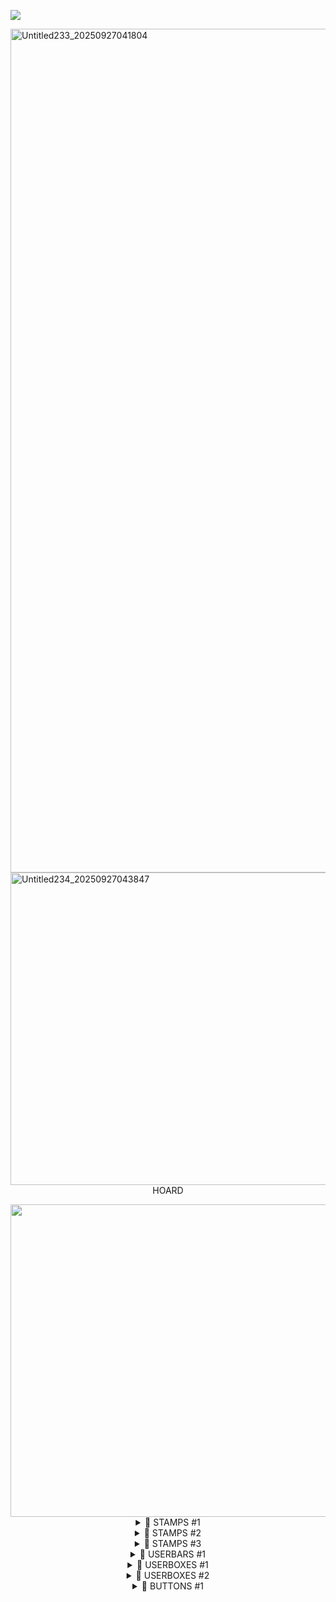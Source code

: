 ![](https://komarev.com/ghpvc/?username=J0HN-EGBERT&color=green&base=1704&label=Chums!)

<img width="2092" height="1350" alt="Untitled233_20250927041804" src="https://github.com/user-attachments/assets/9cfb88b8-8892-4e43-8695-e5ebf7bea5c8" />


<img width="2000" height="500" alt="Untitled234_20250927043847" src="https://github.com/user-attachments/assets/3b8cb913-1e3b-4b6c-9ac3-b04517623c84" />

<div align="center"/>
HOARD
</p>

<img width="2000" height="500" alt="Untitled234_20250927043621" src="https://github.com/user-attachments/assets/492446e3-8093-44ce-8ce2-ddbd9372fb0e" />

<div align="center">
  <details>
        <summary> 🦠 STAMPS #1 </summary>
        <img width="99" height="56" alt="1000001618" src="https://github.com/user-attachments/assets/f38cae83-a770-430f-afcf-5068a888c990" />
<img width="99" height="56" alt="1000001619" src="https://github.com/user-attachments/assets/5484ca43-c88a-48cb-9fe3-25577e3985d6" />
<img width="99" height="56" alt="1000001620" src="https://github.com/user-attachments/assets/b6d38018-0820-4cf4-b762-7c9e57853406" />
<img width="99" height="56" alt="1000001621" src="https://github.com/user-attachments/assets/30a335af-7aeb-4f7b-ba94-7158ee718c32" />
<img width="97" height="53" alt="1000006907" src="https://github.com/user-attachments/assets/b669274e-3cc4-4d55-b041-a7b51bc3df42" /> <img width="99" height="55" alt="1000005968" src="https://github.com/user-attachments/assets/8bb3debb-6623-440c-b10a-90325a9380c7" />!<img width="99" height="55" alt="1000007172" src="https://github.com/user-attachments/assets/274fdcc1-ea02-4031-ad66-3b64e15fe383" />
<img width="99" height="55" alt="1000007170" src="https://github.com/user-attachments/assets/27369c51-135c-427f-8af6-434ab1739257" />
<img width="99" height="55" alt="1000007176" src="https://github.com/user-attachments/assets/0083cca3-d9b2-43f5-8350-62d819adcfdf" />
<img width="99" height="55" alt="1000007175" src="https://github.com/user-attachments/assets/033046c6-5fe8-443f-814e-eb96c29f0e58" />
<img width="99" height="56" alt="1000007178" src="https://github.com/user-attachments/assets/ff4d2641-25a6-474b-b78d-626eb38307bb" />
<img width="99" height="55" alt="1000007201" src="https://github.com/user-attachments/assets/2366c4fc-39ed-4ed3-97ea-c7985344ed01" />
<img width="99" height="55" alt="1000007200" src="https://github.com/user-attachments/assets/125ba0f3-eaab-4fa0-8b0b-e4cfe6f11995" />
<img width="99" height="55" alt="1000007208" src="https://github.com/user-attachments/assets/1b109143-7433-40be-a847-bf8c472f5605" />
<img width="99" height="55" alt="1000007209" src="https://github.com/user-attachments/assets/49d07f77-5c95-46eb-bc91-e24fd6ad3367" />
<img width="99" height="55" alt="1000007210" src="https://github.com/user-attachments/assets/40e71ba4-903f-4783-88d6-d647026027af" />
<img width="99" height="55" alt="1000007211" src="https://github.com/user-attachments/assets/9f42ce29-d21f-4c4f-8439-5fb53fc231a7" />
<img width="99" height="55" alt="1000007212" src="https://github.com/user-attachments/assets/16a710db-5de2-451e-ae9e-d25044399478" />
<img width="99" height="55" alt="1000007213" src="https://github.com/user-attachments/assets/82bc65cd-854b-4778-ad5a-8e4df249d8e9" />
<img width="99" height="55" alt="1000007198" src="https://github.com/user-attachments/assets/28b33cbd-b598-4b49-8ca7-2939868a0e8a" />
<img width="99" height="55" alt= "1000007199" src="https://github.com/user-attachments/assets/f51a5426-6586-4ec2-a183-a802c7d2584c" />
<img width="99" height="55" alt="1000007203" src="https://github.com/user-attachments/assets/c6f21dc6-bdde-4b11-803e-baf8add758a4" />
<img width="99" height="55" alt="1000007204" src="https://github.com/user-attachments/assets/561022a3-804f-4e98-8fb4-15adab945603" />
<img width="99" height="55" alt="1000007205" src="https://github.com/user-attachments/assets/864653a4-f8b1-4fe8-aa8e-4511abff8f77" />
<img width="99" height="55" alt="1000007207" src="https://github.com/user-attachments/assets/7af60ab3-4dae-4817-94fc-8c16c3ab7e6f" />
<img width="99" height="55" alt="1000007206" src="https://github.com/user-attachments/assets/8d2d2db7-4b23-4689-abbf-8a27eb2bded2" />
<img width="99" height="56" alt="1000007215" src="https://github.com/user-attachments/assets/e791092b-351a-49bd-86bb-15b55ebf5560" />
<img width="99" height="56" alt="1000007216" src="https://github.com/user-attachments/assets/ac9d1662-04b2-4f3d-af2e-32856cff50ea" />
<img width="99" height="56" alt="1000007217" src="https://github.com/user-attachments/assets/bb5cdeb4-bb8a-4ad2-8957-00a8de06e8df" />
<img width="99" height="55" alt="1000007219" src="https://github.com/user-attachments/assets/bede927b-c9d8-4954-8a60-721a260f9fbe" />
<img width="101" height="57" alt="1000007221" src="https://github.com/user-attachments/assets/8af9c623-8a5e-44c9-95d1-311348d5a5aa" />
<img width="99" height="56" alt="1000007223" src="https://github.com/user-attachments/assets/92904862-7842-4801-8f33-40c8698ec439" />
<img width="99" height="56" alt="1000007235" src="https://github.com/user-attachments/assets/fd85903c-e5ef-4195-9848-7f8cf4f0600a" />
<img width="99" height="55" alt="1000007234" src="https://github.com/user-attachments/assets/0370a67b-6325-4dec-b429-01b82cf5fdd3" />
<img width="99" height="55" alt="1000007233" src="https://github.com/user-attachments/assets/060e4598-4350-4410-a38a-815d2bc32fc1" />
    <img width="99" height="55" alt="1000007240" src="https://github.com/user-attachments/assets/77b169f8-4fba-4d05-9796-9a478ba220b0" />
  </ />
  </details>

<div align="center">
  <details>
        <summary> 🦠 STAMPS #2 </summary>
    <img width="99" height="56" alt="1000007248" src="https://github.com/user-attachments/assets/37d228ac-6a4a-4fc9-8e51-12852b6117cc" /><img width="99" height="55" alt="1000007241" src="https://github.com/user-attachments/assets/3438c8d2-fca5-4e1a-91be-58131b9a921d" />
<img width="99" height="56" alt="1000007243" src="https://github.com/user-attachments/assets/acbfa42c-fe25-4b83-89f1-9b1cd021819a" />
<img width="99" height="56" alt="1000007242" src="https://github.com/user-attachments/assets/921a348e-8bbe-4259-882f-50e5cf6f3335" />
<img width="99" height="56" alt="1000007245" src="https://github.com/user-attachments/assets/0f948faf-35eb-465e-92f3-f51b514eaf05" />
<img width="99" height="56" alt="1000007244" src="https://github.com/user-attachments/assets/e4f8e504-c189-4307-b4b7-5e3049e3324e" />
<img width="99" height="56" alt="1000007247" src="https://github.com/user-attachments/assets/2c01ff52-4157-42f1-a636-e7e56606c467" />
<img width="99" height="56" alt="1000007246" src="https://github.com/user-attachments/assets/2cd07dda-1b74-4db3-816f-40bc24c35321" />
<img width="99" height="56" alt="1000007236" src="https://github.com/user-attachments/assets/abd9c5c3-855c-4380-8a02-01ad5ce4f4d8" />
<img width="99" height="56" alt="1000007238" src="https://github.com/user-attachments/assets/7c6d58a7-19ab-43b9-9460-700df7e43f46" />
<img width="99" height="56" alt="1000007239" src="https://github.com/user-attachments/assets/7de833e6-86c4-4bc0-a7c1-4d235b9a7855" />
<img width="99" height="58" alt="Tumblr_l_74104575098500" src="https://github.com/user-attachments/assets/61ce8178-e045-4b53-9cea-fb4f5eb79a2f" />
<img width="99" height="56" alt="Tumblr_l_74095246754649" src="https://github.com/user-attachments/assets/f9fa76a0-49c2-4ef6-8e45-b12d24d98a17" />
<img width="99" height="56" alt="Tumblr_l_74102532433240" src="https://github.com/user-attachments/assets/59dbfa63-892d-4b53-9664-ae531f68c66d" />
<img width="99" height="55" alt="Tumblr_l_73975769166726" src="https://github.com/user-attachments/assets/ef61cc42-db9f-48e8-9d03-ee0c7b06dc67" />
<img width="99" height="56" alt="1000007220" src="https://github.com/user-attachments/assets/7f2296dd-c97c-4e33-bedb-f01999ef99cf" />
<img width="99" height="56" alt="Tumblr_l_73723547303176" src="https://github.com/user-attachments/assets/0f571207-078f-4952-ab1c-55586cc06e08" />
<img width="99" height="55" alt="Tumblr_l_73963482939856" src="https://github.com/user-attachments/assets/09dc85dc-e8d6-4222-8a5a-dc7ea383516c" />
<img width="99" height="56" alt="Tumblr_l_75129124657640" src="https://github.com/user-attachments/assets/1d80c33e-51a3-4df2-9212-da34004f8337" />
<img width="99" height="56" alt="Tumblr_l_74584488808577" src="https://github.com/user-attachments/assets/b73ce85c-b687-4386-8aa2-f70e080e9ce5" />
<img width="99" height="56" alt="Tumblr_l_74404027702604" src="https://github.com/user-attachments/assets/c2bf8279-e2a4-4d1d-9841-747ad7e1d9e7" />
<img width="99" height="56" alt="Tumblr_l_74394422300837" src="https://github.com/user-attachments/assets/a0ef5a5d-3577-469c-9f2b-70c5a819cd9a" />
<img width="99" height="56" alt="Tumblr_l_75610899718810" src="https://github.com/user-attachments/assets/7dbb7d7c-c3e9-4ecd-b385-e53880d11413" />
<img width="99" height="56" alt="Tumblr_l_75594286650327" src="https://github.com/user-attachments/assets/17af4482-e25d-4bd4-a6cc-dfa2952f0059" />
<img width="99" height="56" alt="Tumblr_l_75362969055155" src="https://github.com/user-attachments/assets/03075ce5-ba59-48dc-9e6c-94e5b4f23ce2" />
<img width="99" height="56" alt="1000007268" src="https://github.com/user-attachments/assets/b914344e-745a-450b-ba5b-1969d419f979" />
</ />
  </details>

  <div align="center">
  <details>
        <summary> 🦠 STAMPS #3 </summary>
<img width="99" height="56" alt="1000007272" src="https://github.com/user-attachments/assets/35f73a74-579a-4f32-8574-91e8e646f81a" /> <img width="99" height="56" alt="1000007267" src="https://github.com/user-attachments/assets/c2a21b40-3133-44f0-b792-4b563ac90f28" />
<img width="99" height="56" alt="1000007353" src="https://github.com/user-attachments/assets/4dd3fad2-e985-4321-8c84-ea274e61ae9e" />
<img width="99" height="55" alt="1000007368" src="https://github.com/user-attachments/assets/ad87ffb4-2003-4d81-8792-175453bfc501" />
<img width="85" height="53" alt="1000007367" src="https://github.com/user-attachments/assets/9b0a9e2b-9fb6-485a-890e-22290e809b52" />
<img width="99" height="56" alt="1000007347" src="https://github.com/user-attachments/assets/78c9e8ae-0cd0-408b-9281-e779db617dc9" />
<img width="99" height="56" alt="1000007345" src="https://github.com/user-attachments/assets/2f08924e-9c6a-445d-8b7c-edd74268f503" />
<img width="99" height="56" alt="1000007346" src="https://github.com/user-attachments/assets/c9747e40-5d6a-44aa-ba8a-56a948eddae6" />
    <img width="99" height="55" alt="1000007396" src="https://github.com/user-attachments/assets/3aec6b75-7d78-428c-89b3-66fba0659deb" />
<img width="99" height="56" alt="1000007343" src="https://github.com/user-attachments/assets/5ca80288-e54a-4eda-9a13-37306b704275" />
<img width="99" height="56" alt="1000007342" src="https://github.com/user-attachments/assets/e19dac2b-f483-461b-a53c-ee31d36e4499" />
<img width="99" height="56" alt="1000007341" src="https://github.com/user-attachments/assets/c42dface-af60-4bfa-92a3-7ea2ffbbbe6c" />
<img width="99" height="56" alt="1000007340" src="https://github.com/user-attachments/assets/a7fc992a-ba6d-458d-a125-6750ce4a0844" />
<img width="99" height="56" alt="1000007339" src="https://github.com/user-attachments/assets/a917c6eb-0dd9-43de-83e7-f9db6ba471c0" />
<img width="99" height="56" alt="1000007338" src="https://github.com/user-attachments/assets/c205dfa3-3f2b-4bd9-b5a8-7e84905d8b98" />
<img width="99" height="56" alt="1000007337" src="https://github.com/user-attachments/assets/287824f0-6164-4895-8807-0eb05dc80b5b" />
<img width="99" height="56" alt="1000007336" src="https://github.com/user-attachments/assets/3d8f9e05-8f15-4250-b18e-01dc7be5a508" />
<img width="99" height="56" alt="1000007410" src="https://github.com/user-attachments/assets/f49d551a-35bd-4b9b-8114-516daaf17e97" />
<img width="99" height="56" alt="1000007409" src="https://github.com/user-attachments/assets/445622ce-f56c-4833-a335-1a732566655a" />
<img width="99" height="56" alt="1000007407" src="https://github.com/user-attachments/assets/b4ec638d-cfd9-4e1c-8241-d1cc811a0467" />
<img width="99" height="56" alt="1000007406" src="https://github.com/user-attachments/assets/401f1b04-673e-4810-b1eb-0b5ab0b0a913" />
<img width="101" height="57" alt="1000007418" src="https://github.com/user-attachments/assets/fae9c807-c19b-4389-9cf6-41721f27c24f" />
<img width="99" height="56" alt="1000007412" src="https://github.com/user-attachments/assets/02dc812c-a322-4216-a97e-352cbbb8172e" />
<img width="98" height="56" alt="1000007414" src="https://github.com/user-attachments/assets/490c7431-0620-45d3-b304-dae0b140b588" />
<img width="99" height="56" alt="1000007415" src="https://github.com/user-attachments/assets/9359b8f2-fdb9-488c-bae4-ef8363eb76e0" />
<img width="99" height="56" alt="1000007413" src="https://github.com/user-attachments/assets/a8c30daf-4b81-4039-a48b-38cd2f13e7cd" />
<img width="99" height="56" alt="1000007410" src="https://github.com/user-attachments/assets/ba020be9-cde1-4ed4-891b-c2d701bf745e" />
<img width="99" height="55" alt="1000007416" src="https://github.com/user-attachments/assets/fafa37e3-9286-452c-b9fd-3f2f866bb379" /> <img width="99" height="55" alt="1000007420" src="https://github.com/user-attachments/assets/29a74129-144a-45ac-b05b-22c438304d5b" />
<img width="99" height="55" alt="1000007419" src="https://github.com/user-attachments/assets/59fd93fd-3d3b-4e5a-a8b8-a81980489986" />
<img width="99" height="55" alt="1000007417" src="https://github.com/user-attachments/assets/ba307b66-1643-42b2-a60d-d29f042ec416" />
<img width="99" height="56" alt="1000007421" src="https://github.com/user-attachments/assets/9d6aa53a-0095-49b0-a7cb-fe6a2368b5b5" />
  </ />
  </details>
  <div align="center">
  <details>
        <summary> 🦠 USERBARS #1 </summary>
        <img width="350" height="19" alt="1000007429" src="https://github.com/user-attachments/assets/4afc43e2-f279-43c4-a195-c528a0a23c89" /> <img width="350" height="19" alt="1000007423" src="https://github.com/user-attachments/assets/e306cf6f-c497-47a2-ba28-3f58c370ee70" />
<img width="350" height="19" alt="1000007424" src="https://github.com/user-attachments/assets/760d5f27-de34-436f-961f-6106cc28d569" />
<img width="350" height="19" alt="1000007426" src="https://github.com/user-attachments/assets/2faba369-eaba-4eee-9aa5-8af031a9fef1" />
<img width="350" height="19" alt="1000007425" src="https://github.com/user-attachments/assets/db738da4-6813-4bfc-9c46-0b2cbc7c6109" />
<img width="350" height="19" alt="1000007427" src="https://github.com/user-attachments/assets/c4119a5f-3baa-41cb-a16d-e864ba724fd9" />
<img width="350" height="19" alt="1000007428" src="https://github.com/user-attachments/assets/b7a8da59-ec23-4bbb-aff6-ae853dd6e3a8" />
    <img width="350" height="19" alt="1000007432" src="https://github.com/user-attachments/assets/66b7c739-c806-4e09-9372-0ab27c5c81e6" />
<img width="350" height="19" alt="1000007433" src="https://github.com/user-attachments/assets/2367a161-893c-4d7b-9c42-ad663d750aab" />
<img width="1013" height="55" alt="1000007434" src="https://github.com/user-attachments/assets/fbdecf61-d3e2-4636-9022-79d8400947b0" />
<img width="350" height="19" alt="1000007435" src="https://github.com/user-attachments/assets/a2194e36-f7f3-468a-89df-8e1aa1c8bf0e" />
<img width="350" height="19" alt="1000007430" src="https://github.com/user-attachments/assets/91923d49-e70f-4c24-ba3f-60e60b56bb9d" />
<img width="350" height="19" alt="1000007431" src="https://github.com/user-attachments/assets/995eb376-0ac8-4b3f-86a0-cb3b09ca6ca1" />
 </ />
  </details>

  <div align="center">
  <details>
        <summary> 🦠 USERBOXES #1 </summary>
        <img width="2048" height="457" alt="Tumblr_l_45998972759690" src="https://github.com/user-attachments/assets/f1ca2f04-b91d-4ee8-9237-9bd4b1fb4c15" /><img width="1200" height="189" alt="Tumblr_l_45620552113741" src="https://github.com/user-attachments/assets/1646fec6-4eec-4b77-bf82-709a76b91b26" />
<img width="683" height="180" alt="Tumblr_l_45692311124338" src="https://github.com/user-attachments/assets/fd47b3ae-d7e2-4161-adf2-48b39408c129" />
<img width="683" height="180" alt="Tumblr_l_45695610118243" src="https://github.com/user-attachments/assets/0b94600b-4074-400d-9ce7-7b49e6c1cbb0" />
<img width="683" height="180" alt="Tumblr_l_45703577243501" src="https://github.com/user-attachments/assets/6f1f7df3-5f1d-48b6-af5e-b9c34f5bdad1" />
<img width="683" height="180" alt="Tumblr_l_45697282131003" src="https://github.com/user-attachments/assets/84ba9b81-3cc4-4a94-81fe-ed2b3d1ff649" />
<img width="1360" height="360" alt="Tumblr_l_45739664296924" src="https://github.com/user-attachments/assets/a30f8db8-72b5-474b-8d4c-cad3f8c48aaf" /><img width="600" height="145" alt="1000007156" src="https://github.com/user-attachments/assets/a8f6f84a-a752-40c8-ac7e-8b66897b991b" />
<img width="1235" height="250" alt="1000007159" src="https://github.com/user-attachments/assets/94d8d428-4b22-4b18-9c1a-cacf4e43a633" />
<img width="1225" height="250" alt="1000007160" src="https://github.com/user-attachments/assets/e667b3cb-b5fa-453c-8698-d781c500da88" />
<img width="1280" height="250" alt="1000007162" src="https://github.com/user-attachments/assets/a24410a3-e004-4f09-94d5-375f3de1c63a" />
<img width="1235" height="250" alt="1000007164" src="https://github.com/user-attachments/assets/54f41ac0-bb30-47cd-b380-5fdc90ea9edb" />
<img width="1235" height="250" alt="1000007165" src="https://github.com/user-attachments/assets/4ac6aa2b-2758-407c-8747-cba8df26f9bf" />
<img width="1235" height="250" alt="1000007166" src="https://github.com/user-attachments/assets/6d4d2565-e6bf-4a8d-bf34-cb19f7527276" /><img width="1225" height="250" alt="1000007168" src="https://github.com/user-attachments/assets/909c6fbf-d219-4364-94db-34c3061d9de4" />
<img width="1225" height="250" alt="1000007169" src="https://github.com/user-attachments/assets/93451aae-8f44-4565-aa53-43584266efe0" /><img width="1280" height="285" alt="1000007171" src="https://github.com/user-attachments/assets/536276e8-7a2c-431e-a742-96209e0ed32b" />
<img width="1280" height="285" alt="1000007173" src="https://github.com/user-attachments/assets/64f47880-f36f-4a3f-82a4-d02cfa16e0fa" />
<img width="1280" height="285" alt="1000007174" src="https://github.com/user-attachments/assets/1893f66a-65b0-4ee1-9e08-7947400ff2ac" />
<img width="565" height="188" alt="1000007177" src="https://github.com/user-attachments/assets/606f611f-a154-4ceb-83fa-7433c9fc89ad" />
<img width="565" height="188" alt="1000007186" src="https://github.com/user-attachments/assets/bffb384d-b137-4bed-bbc5-eb5b0dffa57f" />
<img width="565" height="188" alt="1000007185" src="https://github.com/user-attachments/assets/727db4d8-2c58-465c-a639-9c6760253bd3" />
<img width="640" height="172" alt="1000007184" src="https://github.com/user-attachments/assets/b02eb8f6-a829-4b67-8e68-203a15e1bace" />
<img width="640" height="131" alt="1000007183" src="https://github.com/user-attachments/assets/96e9ce94-b980-45a8-9924-d97aff426c8c" />
<img width="1280" height="216" alt="1000007182" src="https://github.com/user-attachments/assets/837bc99e-808f-4758-848b-ffde82a4d840" />
<img width="1000" height="250" alt="1000007181" src="https://github.com/user-attachments/assets/2a864ba5-51ee-4894-b21d-465b96ad2c50" />
<img width="1200" height="267" alt="1000007180" src="https://github.com/user-attachments/assets/ab30f843-ad89-40e1-a1fd-77f651dacfa8" />
<img width="1235" height="250" alt="1000007188" src="https://github.com/user-attachments/assets/5e2876a7-31a8-43a5-827c-9114a7b9ee64" />
<img width="496" height="101" alt="1000007189" src="https://github.com/user-attachments/assets/7ba83181-a48d-4462-ba1a-fcbb9e5ec7f0" />
<img width="360" height="120" alt="1000007190" src="https://github.com/user-attachments/assets/297ec52f-0a96-4338-b853-f54cc216f90c" />
<img width="1200" height="267" alt="1000007191" src="https://github.com/user-attachments/assets/683120dd-048b-4cef-8588-de607e637883" />
<img width="640" height="172" alt="1000007192" src="https://github.com/user-attachments/assets/b3a660cd-da37-405f-a7a7-dd72364cf789" />
<img width="1280" height="250" alt="1000007193" src="https://github.com/user-attachments/assets/1784ae66-4f39-4a31-9cae-7714207f77ae" />
<img width="1280" height="250" alt="1000007194" src="https://github.com/user-attachments/assets/3fb5b66b-9e49-4aff-8164-4234addd2e03" />
<img width="1280" height="250" alt="1000007195" src="https://github.com/user-attachments/assets/ef3fcbfe-fd2d-4d79-8c85-1581a3e65c35" />
<img width="2048" height="581" alt="1000007196" src="https://github.com/user-attachments/assets/20d04fea-e305-4d94-a509-8f31adb2ef9f" />
<img width="2048" height="418" alt="1000007197" src="https://github.com/user-attachments/assets/df86ec08-7723-486d-8981-f49308319dd7" />
 </ />
  </details>

<div align="center">
  <details>
        <summary> 🦠 USERBOXES #2 </summary>
        wow </ /> 
  </details>

  <details>
        <summary> 🦠 BUTTONS #1 </summary>
         </ />
  </details>
